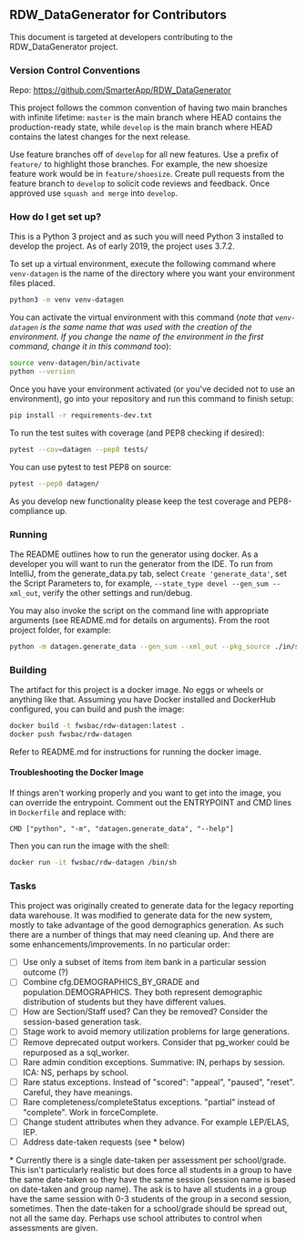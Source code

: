 ## RDW_DataGenerator for Contributors

This document is targeted at developers contributing to the RDW_DataGenerator project.

### Version Control Conventions
Repo: https://github.com/SmarterApp/RDW_DataGenerator

This project follows the common convention of having two main branches with infinite lifetime: `master` is the main
branch where HEAD contains the production-ready state, while `develop` is the main branch where HEAD contains the 
latest changes for the next release.
 
Use feature branches off of `develop` for all new features. Use a prefix of `feature/` to highlight those branches.
For example, the new shoesize feature work would be in `feature/shoesize`. Create pull requests from the feature
branch to `develop` to solicit code reviews and feedback. Once approved use `squash and merge` into `develop`.


### How do I get set up?
This is a Python 3 project and as such you will need Python 3 installed to develop the project.
As of early 2019, the project uses 3.7.2.

To set up a virtual environment, execute the following command where `venv-datagen` is the name of the directory where you want your environment files placed.
```bash
python3 -m venv venv-datagen
```

You can activate the virtual environment with this command (_note that `venv-datagen` is the same name that was used with the creation of the environment. If you change the name of the environment in the first command, change it in this command too_):
```bash
source venv-datagen/bin/activate
python --version
```

Once you have your environment activated (or you've decided not to use an environment), go into your repository and run this command to finish setup:
```bash
pip install -r requirements-dev.txt
```

To run the test suites with coverage (and PEP8 checking if desired):
```bash
pytest --cov=datagen --pep8 tests/
```

You can use pytest to test PEP8 on source:
```bash
pytest --pep8 datagen/
```

As you develop new functionality please keep the test coverage and PEP8-compliance up.

### Running

The README outlines how to run the generator using docker. As a developer you will want to run the generator from
the IDE. To run from IntelliJ, from the generate_data.py tab, select `Create 'generate_data'`, set the Script
Parameters to, for example, `--state_type devel --gen_sum --xml_out`, verify the other settings and run/debug.

You may also invoke the script on the command line with appropriate arguments (see README.md for details on arguments).
From the root project folder, for example:
```bash
python -m datagen.generate_data --gen_sum --xml_out --pkg_source ./in/src/*.ELPAC.csv --hier_source ./in/pern.csv
```


### Building

The artifact for this project is a docker image. No eggs or wheels or anything like that.
Assuming you have Docker installed and DockerHub configured, you can build and push the image:
```bash
docker build -t fwsbac/rdw-datagen:latest .
docker push fwsbac/rdw-datagen
```

Refer to README.md for instructions for running the docker image.

#### Troubleshooting the Docker Image
If things aren't working properly and you want to get into the image, you can override the entrypoint. Comment out the
ENTRYPOINT and CMD lines in `Dockerfile` and replace with:
```
CMD ["python", "-m", "datagen.generate_data", "--help"]
```
Then you can run the image with the shell:
```bash
docker run -it fwsbac/rdw-datagen /bin/sh
```


### Tasks
This project was originally created to generate data for the legacy reporting data warehouse. It was modified to 
generate data for the new system, mostly to take advantage of the good demographics generation. As such there are a 
number of things that may need cleaning up. And there are some enhancements/improvements. In no particular order:

 - [ ] Use only a subset of items from item bank in a particular session outcome (?)
 - [ ] Combine cfg.DEMOGRAPHICS_BY_GRADE and population.DEMOGRAPHICS. They both represent demographic distribution of
 students but they have different values.
 - [ ] How are Section/Staff used? Can they be removed? Consider the session-based generation task.
 - [ ] Stage work to avoid memory utilization problems for large generations.
 - [ ] Remove deprecated output workers. Consider that pg_worker could be repurposed as a sql_worker.
 - [ ] Rare admin condition exceptions. Summative: IN, perhaps by session. ICA: NS, perhaps by school.
 - [ ] Rare status exceptions. Instead of "scored": "appeal", "paused", "reset". Careful, they have meanings.
 - [ ] Rare completeness/completeStatus exceptions. "partial" instead of "complete". Work in forceComplete.
 - [ ] Change student attributes when they advance. For example LEP/ELAS, IEP.
 - [ ] Address date-taken requests (see \* below)

\* Currently there is a single date-taken per assessment per school/grade. This isn't particularly realistic but does
force all students in a group to have the same date-taken so they have the same session (session name is based on
date-taken and group name). The ask is to have all students in a group have the same session with 0-3 students of the
group in a second session, sometimes. Then the date-taken for a school/grade should be spread out, not all the same day.
Perhaps use school attributes to control when assessments are given.
